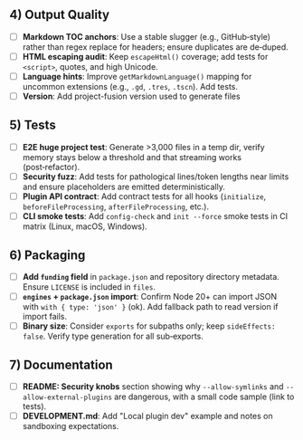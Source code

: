 ## 4) Output Quality
- [ ] **Markdown TOC anchors**: Use a stable slugger (e.g., GitHub‑style) rather than regex replace for headers; ensure duplicates are de‑duped.
- [ ] **HTML escaping audit**: Keep `escapeHtml()` coverage; add tests for `<script>`, quotes, and high Unicode.
- [ ] **Language hints**: Improve `getMarkdownLanguage()` mapping for uncommon extensions (e.g., `.gd`, `.tres`, `.tscn`). Add tests.
- [ ] **Version**: Add project-fusion version used to generate files

## 5) Tests
- [ ] **E2E huge project test**: Generate >3,000 files in a temp dir, verify memory stays below a threshold and that streaming works (post‑refactor).
- [ ] **Security fuzz**: Add tests for pathological lines/token lengths near limits and ensure placeholders are emitted deterministically.
- [ ] **Plugin API contract**: Add contract tests for all hooks (`initialize`, `beforeFileProcessing`, `afterFileProcessing`, etc.).
- [ ] **CLI smoke tests**: Add `config-check` and `init --force` smoke tests in CI matrix (Linux, macOS, Windows).

## 6) Packaging
- [ ] **Add `funding` field** in `package.json` and repository directory metadata. Ensure `LICENSE` is included in `files`.
- [ ] **`engines` + `package.json` import**: Confirm Node 20+ can import JSON with `with { type: 'json' }` (ok). Add fallback path to read version if import fails.
- [ ] **Binary size**: Consider `exports` for subpaths only; keep `sideEffects: false`. Verify type generation for all sub‑exports.

## 7) Documentation
- [ ] **README: Security knobs** section showing why `--allow-symlinks` and `--allow-external-plugins` are dangerous, with a small code sample (link to tests).
- [ ] **DEVELOPMENT.md**: Add "Local plugin dev" example and notes on sandboxing expectations.